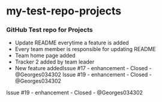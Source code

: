 # my-test-repo-projects
### GitHub Test repo for Projects
* Update README everytime a feature is added
* Every team member is responsible for updating README
* Team home page added
* Tracker 2 added by team leader
* New feature addedIssue #17 - enhancement - Closed - @Georges034302
Issue #19 - enhancement - Closed - @Georges034302

Issue #19 - enhancement - Closed - @Georges034302
